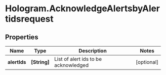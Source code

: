 # Hologram.AcknowledgeAlertsbyAlertidsrequest

## Properties
Name | Type | Description | Notes
------------ | ------------- | ------------- | -------------
**alertIds** | **[String]** | List of alert ids to be acknowledged | [optional] 


